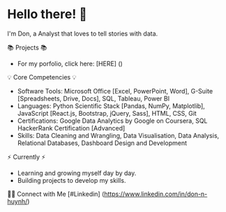 # Hello there! 👋
I'm Don, a Analyst that loves to tell stories with data. 


📚 Projects 📚
- For my porfolio, click here: [HERE] ()

💡 Core Competencies 💡
- Software Tools: Microsoft Office [Excel, PowerPoint, Word], G-Suite [Spreadsheets, Drive, Docs], SQL, Tableau, Power BI
- Languages: Python Scientific Stack [Pandas, NumPy, Matplotlib], JavaScript [React.js, Bootstrap, jQuery, Sass], HTML, CSS, Git
- Certifications: Google Data Analytics by Google on Coursera, SQL HackerRank Certification [Advanced]
- Skills: Data Cleaning and Wrangling, Data Visualisation, Data Analysis, Relational Databases, Dashboard Design and Development

⚡️ Currently ⚡️
- Learning and growing myself day by day. 
- Building projects to develop my skills.

🙌🏻 Connect with Me
[#Linkedin] (https://www.linkedin.com/in/don-n-huynh/)
